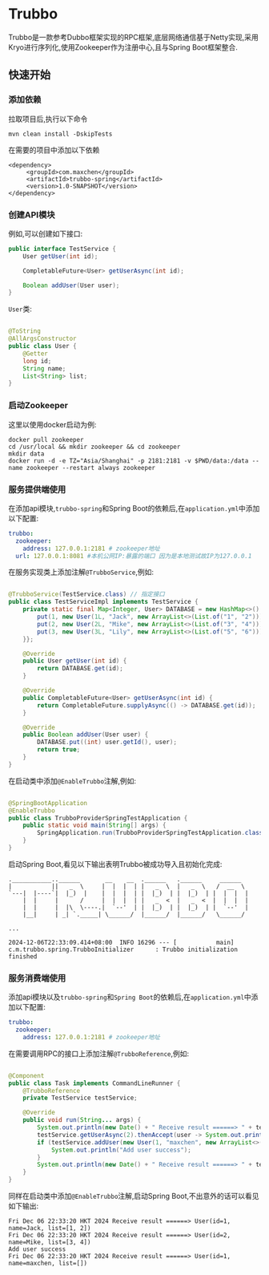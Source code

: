 # Trubbo

Trubbo是一款参考Dubbo框架实现的RPC框架,底层网络通信基于Netty实现,采用Kryo进行序列化,使用Zookeeper作为注册中心,且与Spring
Boot框架整合.

## 快速开始

### 添加依赖

拉取项目后,执行以下命令

```shell
mvn clean install -DskipTests
```

在需要的项目中添加以下依赖

```maven
<dependency>
     <groupId>com.maxchen</groupId>
     <artifactId>trubbo-spring</artifactId>
     <version>1.0-SNAPSHOT</version>
</dependency>
```

### 创建API模块

例如,可以创建如下接口:

```java
public interface TestService {
    User getUser(int id);

    CompletableFuture<User> getUserAsync(int id);

    Boolean addUser(User user);
}
```

`User`类:

```java

@ToString
@AllArgsConstructor
public class User {
    @Getter
    long id;
    String name;
    List<String> list;
}
```

### 启动Zookeeper

这里以使用docker启动为例:

```shell
docker pull zookeeper
cd /usr/local && mkdir zookeeper && cd zookeeper
mkdir data
docker run -d -e TZ="Asia/Shanghai" -p 2181:2181 -v $PWD/data:/data --name zookeeper --restart always zookeeper
```

### 服务提供端使用

在添加api模块,`trubbo-spring`和Spring Boot的依赖后,在`application.yml`中添加以下配置:

```yaml
trubbo:
  zookeeper:
    address: 127.0.0.1:2181 # zookeeper地址
  url: 127.0.0.1:8081 #本机公网IP:暴露的端口 因为是本地测试故IP为127.0.0.1
```

在服务实现类上添加注解`@TrubboService`,例如:

```java

@TrubboService(TestService.class) // 指定接口
public class TestServiceImpl implements TestService {
    private static final Map<Integer, User> DATABASE = new HashMap<>() {{
        put(1, new User(1L, "Jack", new ArrayList<>(List.of("1", "2"))));
        put(2, new User(2L, "Mike", new ArrayList<>(List.of("3", "4"))));
        put(3, new User(3L, "Lily", new ArrayList<>(List.of("5", "6"))));
    }};

    @Override
    public User getUser(int id) {
        return DATABASE.get(id);
    }

    @Override
    public CompletableFuture<User> getUserAsync(int id) {
        return CompletableFuture.supplyAsync(() -> DATABASE.get(id));
    }

    @Override
    public Boolean addUser(User user) {
        DATABASE.put((int) user.getId(), user);
        return true;
    }
}
```

在启动类中添加`@EnableTrubbo`注解,例如:

```java

@SpringBootApplication
@EnableTrubbo
public class TrubboProviderSpringTestApplication {
    public static void main(String[] args) {
        SpringApplication.run(TrubboProviderSpringTestApplication.class, args);
    }
}
```

启动Spring Boot,看见以下输出表明Trubbo被成功导入且初始化完成:

```text
.___________..______       __    __  .______   .______     ______   
|           ||   _  \     |  |  |  | |   _  \  |   _  \   /  __  \  
`---|  |----`|  |_)  |    |  |  |  | |  |_)  | |  |_)  | |  |  |  | 
    |  |     |      /     |  |  |  | |   _  <  |   _  <  |  |  |  | 
    |  |     |  |\  \----.|  `--'  | |  |_)  | |  |_)  | |  `--'  | 
    |__|     | _| `._____| \______/  |______/  |______/   \______/  
    
...

2024-12-06T22:33:09.414+08:00  INFO 16296 --- [           main] c.m.trubbo.spring.TrubboInitializer      : Trubbo initialization finished

```

### 服务消费端使用

添加api模块以及`trubbo-spring`和`Spring Boot`的依赖后,在`application.yml`中添加以下配置:

```yaml
trubbo:
  zookeeper:
    address: 127.0.0.1:2181 # zookeeper地址
```

在需要调用RPC的接口上添加注解`@TrubboReference`,例如:

```java

@Component
public class Task implements CommandLineRunner {
    @TrubboReference
    private TestService testService;

    @Override
    public void run(String... args) {
        System.out.println(new Date() + " Receive result ======> " + testService.getUser(1));
        testService.getUserAsync(2).thenAccept(user -> System.out.println(new Date() + " Receive result ======> " + user));
        if (testService.addUser(new User(1, "maxchen", new ArrayList<>()))) {
            System.out.println("Add user success");
        }
        System.out.println(new Date() + " Receive result ======> " + testService.getUser(1));
    }
}

```

同样在启动类中添加`@EnableTrubbo`注解,启动Spring Boot,不出意外的话可以看见如下输出:

```text
Fri Dec 06 22:33:20 HKT 2024 Receive result ======> User(id=1, name=Jack, list=[1, 2])
Fri Dec 06 22:33:20 HKT 2024 Receive result ======> User(id=2, name=Mike, list=[3, 4])
Add user success
Fri Dec 06 22:33:20 HKT 2024 Receive result ======> User(id=1, name=maxchen, list=[])
```

